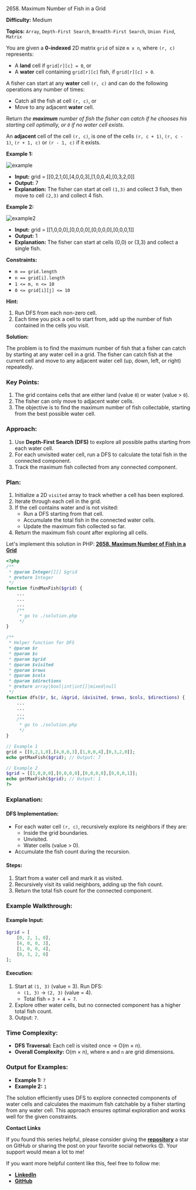 2658\. Maximum Number of Fish in a Grid

**Difficulty:** Medium

**Topics:** `Array`, `Depth-First Search`, `Breadth-First Search`, `Union Find`, `Matrix`

You are given a **0-indexed** 2D matrix `grid` of size `m x n`, where `(r, c)` represents:

- A **land** cell if `grid[r][c] = 0`, or
- A **water** cell containing `grid[r][c]` fish, if `grid[r][c] > 0`.

A fisher can start at any **water** cell `(r, c)` and can do the following operations any number of times:

- Catch all the fish at cell `(r, c)`, or
- Move to any adjacent **water** cell.

Return _the **maximum** number of fish the fisher can catch if he chooses his starting cell optimally, or `0` if no water cell exists_.

An **adjacent** cell of the cell `(r, c)`, is one of the cells `(r, c + 1)`, `(r, c - 1)`, `(r + 1, c)` or `(r - 1, c)` if it exists.

**Example 1:**

![example](https://assets.leetcode.com/uploads/2023/03/29/example.png)

- **Input:** grid = [[0,2,1,0],[4,0,0,3],[1,0,0,4],[0,3,2,0]]
- **Output:** 7
- **Explanation:** The fisher can start at cell `(1,3)` and collect 3 fish, then move to cell `(2,3)` and collect 4 fish.

**Example 2:**

![example2](https://assets.leetcode.com/uploads/2023/03/29/example2.png)

- **Input:** grid = [[1,0,0,0],[0,0,0,0],[0,0,0,0],[0,0,0,1]]
- **Output:** 1
- **Explanation:** The fisher can start at cells (0,0) or (3,3) and collect a single fish.



**Constraints:**

- `m == grid.length`
- `n == grid[i].length`
- `1 <= m, n <= 10`
- `0 <= grid[i][j] <= 10`


**Hint:**
1. Run DFS from each non-zero cell.
2. Each time you pick a cell to start from, add up the number of fish contained in the cells you visit.



**Solution:**

The problem is to find the maximum number of fish that a fisher can catch by starting at any water cell in a grid. The fisher can catch fish at the current cell and move to any adjacent water cell (up, down, left, or right) repeatedly.

### Key Points:
1. The grid contains cells that are either land (value `0`) or water (value > `0`).
2. The fisher can only move to adjacent water cells.
3. The objective is to find the maximum number of fish collectable, starting from the best possible water cell.

### Approach:
1. Use **Depth-First Search (DFS)** to explore all possible paths starting from each water cell.
2. For each unvisited water cell, run a DFS to calculate the total fish in the connected component.
3. Track the maximum fish collected from any connected component.

### Plan:
1. Initialize a 2D `visited` array to track whether a cell has been explored.
2. Iterate through each cell in the grid.
3. If the cell contains water and is not visited:
   - Run a DFS starting from that cell.
   - Accumulate the total fish in the connected water cells.
   - Update the maximum fish collected so far.
4. Return the maximum fish count after exploring all cells.

Let's implement this solution in PHP: **[2658. Maximum Number of Fish in a Grid](https://github.com/mah-shamim/leet-code-in-php/tree/main/algorithms/002658-maximum-number-of-fish-in-a-grid/solution.php)**

```php
<?php
/**
 * @param Integer[][] $grid
 * @return Integer
 */
function findMaxFish($grid) {
    ...
    ...
    ...
    /**
     * go to ./solution.php
     */
}

/**
 * Helper function for DFS
 * @param $r
 * @param $c
 * @param $grid
 * @param $visited
 * @param $rows
 * @param $cols
 * @param $directions
 * @return array|bool|int|int[]|mixed|null
 */
function dfs($r, $c, &$grid, &$visited, $rows, $cols, $directions) {
    ...
    ...
    ...
    /**
     * go to ./solution.php
     */
}

// Example 1
grid = [[0,2,1,0],[4,0,0,3],[1,0,0,4],[0,3,2,0]];
echo getMaxFish($grid); // Output: 7

// Example 2
$grid = [[1,0,0,0],[0,0,0,0],[0,0,0,0],[0,0,0,1]];
echo getMaxFish($grid); // Output: 1
?>
```

### Explanation:

#### DFS Implementation:
- For each water cell `(r, c)`, recursively explore its neighbors if they are:
   - Inside the grid boundaries.
   - Unvisited.
   - Water cells (value > 0).
- Accumulate the fish count during the recursion.

#### Steps:
1. Start from a water cell and mark it as visited.
2. Recursively visit its valid neighbors, adding up the fish count.
3. Return the total fish count for the connected component.

### Example Walkthrough:
#### Example Input:
```php
$grid = [
    [0, 2, 1, 0],
    [4, 0, 0, 3],
    [1, 0, 0, 4],
    [0, 3, 2, 0]
];
```

#### Execution:
1. Start at `(1, 3)` (value = 3). Run DFS:
   - `(1, 3)` → `(2, 3)` (value = 4).
   - Total fish = `3 + 4 = 7`.
2. Explore other water cells, but no connected component has a higher total fish count.
3. Output: `7`.

### Time Complexity:
- **DFS Traversal:** Each cell is visited once → O(m × n).
- **Overall Complexity:** O(m × n), where `m` and `n` are grid dimensions.

### Output for Examples:
- **Example 1:** `7`
- **Example 2:** `1`

The solution efficiently uses DFS to explore connected components of water cells and calculates the maximum fish catchable by a fisher starting from any water cell. This approach ensures optimal exploration and works well for the given constraints.

**Contact Links**

If you found this series helpful, please consider giving the **[repository](https://github.com/mah-shamim/leet-code-in-php)** a star on GitHub or sharing the post on your favorite social networks 😍. Your support would mean a lot to me!

If you want more helpful content like this, feel free to follow me:

- **[LinkedIn](https://www.linkedin.com/in/arifulhaque/)**
- **[GitHub](https://github.com/mah-shamim)**